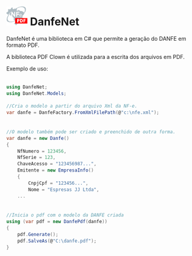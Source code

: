 <h1><img src="https://github.com/JJConsulting/DanfeNet/blob/main/DanfeNet.png" alt="DanfeNet" style="height:50px"/> DanfeNet</h1>

DanfeNet é uma biblioteca em C# que permite a geração do DANFE em formato PDF.

A biblioteca PDF Clown é utilizada para a escrita dos arquivos em PDF.

Exemplo de uso:
```csharp

using DanfeNet;
using DanfeNet.Models;

//Cria o modelo a partir do arquivo Xml da NF-e.
var danfe = DanfeFactory.FromXmlFilePath(@"c:\nfe.xml");


//O modelo também pode ser criado e preenchido de outra forma.
var danfe = new Danfe()
{
    NfNumero = 123456,
    NfSerie = 123,
    ChaveAcesso = "123456987...",
    Emitente = new EmpresaInfo()
    {
        CnpjCpf = "123456...",
        Nome = "Espresas JJ Ltda",    
	...


//Inicia o pdf com o modelo da DANFE criada
using (var pdf = new DanfePdf(danfe))
{
	pdf.Generate();
	pdf.SalveAs(@"C:\danfe.pdf");
}
```


